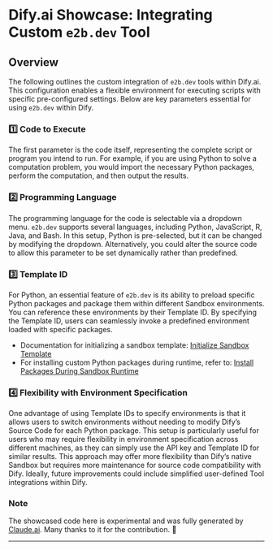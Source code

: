 # Dify.ai Showcase: Integrating Custom `e2b.dev` Tool

## Overview

The following outlines the custom integration of `e2b.dev` tools within Dify.ai. This configuration enables a flexible environment for executing scripts with specific pre-configured settings. Below are key parameters essential for using `e2b.dev` within Dify.

### 1️⃣ Code to Execute
The first parameter is the code itself, representing the complete script or program you intend to run. For example, if you are using Python to solve a computation problem, you would import the necessary Python packages, perform the computation, and then output the results.

### 2️⃣ Programming Language
The programming language for the code is selectable via a dropdown menu. `e2b.dev` supports several languages, including Python, JavaScript, R, Java, and Bash. In this setup, Python is pre-selected, but it can be changed by modifying the dropdown. Alternatively, you could alter the source code to allow this parameter to be set dynamically rather than predefined.

### 3️⃣ Template ID
For Python, an essential feature of `e2b.dev` is its ability to preload specific Python packages and package them within different Sandbox environments. You can reference these environments by their Template ID. By specifying the Template ID, users can seamlessly invoke a predefined environment loaded with specific packages.

- Documentation for initializing a sandbox template: [Initialize Sandbox Template](https://e2b.dev/docs/sandbox-template#2-initialize-sandbox-template)
- For installing custom Python packages during runtime, refer to: [Install Packages During Sandbox Runtime](https://e2b.dev/docs/quickstart/install-custom-packages#install-packages-during-the-sandbox-runtime)

### 4️⃣ Flexibility with Environment Specification
One advantage of using Template IDs to specify environments is that it allows users to switch environments without needing to modify Dify’s Source Code for each Python package. This setup is particularly useful for users who may require flexibility in environment specification across different machines, as they can simply use the API key and Template ID for similar results. This approach may offer more flexibility than Dify’s native Sandbox but requires more maintenance for source code compatibility with Dify. Ideally, future improvements could include simplified user-defined Tool integrations within Dify.

### Note
The showcased code here is experimental and was fully generated by [Claude.ai](http://Claude.ai). Many thanks to it for the contribution. 🙏

---

